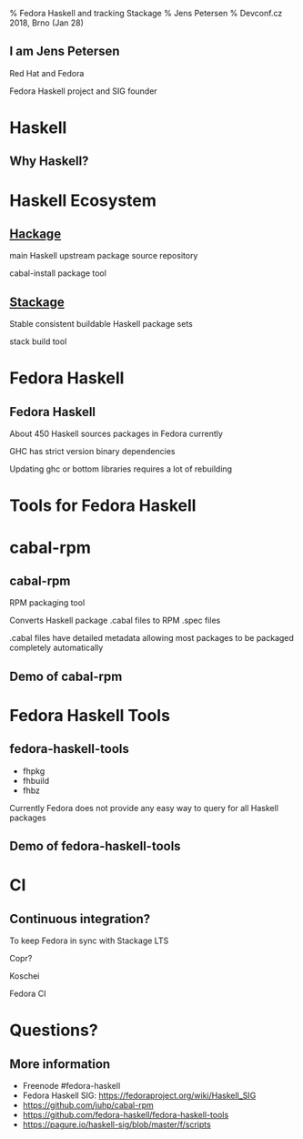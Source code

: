 % Fedora Haskell and tracking Stackage
% Jens Petersen
% Devconf.cz 2018, Brno (Jan 28)

## I am Jens Petersen

Red Hat and Fedora

Fedora Haskell project and SIG founder

# Haskell

## Why Haskell?

# Haskell Ecosystem

## [Hackage](http://hackage.haskell.org)

main Haskell upstream package source repository

cabal-install package tool

## [Stackage](http://stackage.org)

Stable consistent buildable Haskell package sets

stack build tool

# Fedora Haskell

## Fedora Haskell
About 450 Haskell sources packages in Fedora currently

GHC has strict version binary dependencies

Updating ghc or bottom libraries requires a lot of rebuilding

# Tools for Fedora Haskell

# cabal-rpm

## cabal-rpm

RPM packaging tool

Converts Haskell package .cabal files to RPM .spec files

.cabal files have detailed metadata allowing most packages to be packaged completely automatically

## Demo of cabal-rpm

# Fedora Haskell Tools

## fedora-haskell-tools

- fhpkg
- fhbuild
- fhbz

Currently Fedora does not provide any easy way to query for all Haskell packages

## Demo of fedora-haskell-tools

# CI

## Continuous integration?

To keep Fedora in sync with Stackage LTS

Copr?

Koschei

Fedora CI

# Questions?

## More information

- Freenode #fedora-haskell
- Fedora Haskell SIG: <https://fedoraproject.org/wiki/Haskell_SIG>
- <https://github.com/juhp/cabal-rpm>
- <https://github.com/fedora-haskell/fedora-haskell-tools>
- <https://pagure.io/haskell-sig/blob/master/f/scripts>
